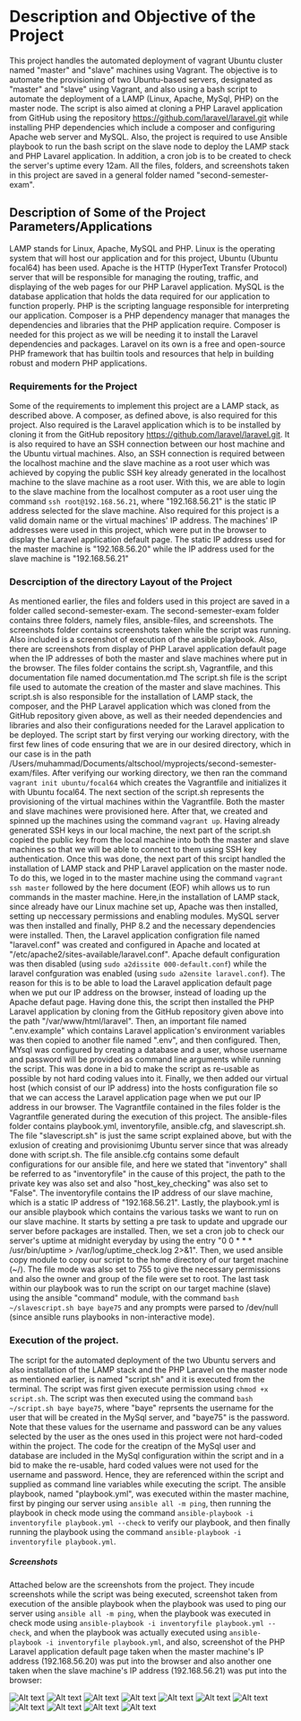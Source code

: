 # Description and Objective of the Project
This project handles the automated deployment of vagrant Ubuntu cluster named "master" and "slave" machines using Vagrant. The objective is to automate the provisioning of two Ubuntu-based servers, designated as "master" and "slave" using Vagrant, and also using a bash script to automate the deployment of a LAMP (Linux, Apache, MySql, PHP) on the master node. The script is also aimed at cloning a PHP Laravel application from GitHub using the repository https://github.com/laravel/laravel.git while installing PHP dependencies which include a composer and configuring Apache web server and MySQL. Also, the project is required to use Ansible playbook to run the bash script on the slave node to deploy the LAMP stack and PHP Lavarel application. In addition, a cron job is to be created to check the server's uptime every 12am. All the files, folders, and screenshots taken in this project are saved in a general folder named "second-semester-exam".

## Description of Some of the Project Parameters/Applications
LAMP stands for Linux, Apache, MySQL and PHP. Linux is the operating system that will host our application and for this project, Ubuntu (Ubuntu focal64) has been used. Apache is the HTTP (HyperText Transfer Protocol) server that will be responsible for managing the routing, traffic, and displaying of the web pages for our PHP Laravel application. MySQL is the database application that holds the data required for our application to function properly. PHP is the scripting language responsible for interpreting our application.
Composer is a PHP dependency manager that manages the dependencies and libraries that the PHP application require. Composer is needed for this project as we will be needing it to install the Laravel dependencies and packages.
Laravel on its own is a free and open-source PHP framework that has builtin tools and resources that help in building robust and modern PHP applications.


 ### Requirements for the Project
 Some of the requirements to implement this project are a LAMP stack, as described above. A composer, as defined above, is also required for this project. Also required is the Laravel application which is to be installed by cloning it from the GitHub repository https://github.com/laravel/laravel.git. It is also required to have an SSH connection between our host machine and the Ubuntu virtual machines. Also, an SSH connection is required between the localhost machine and the slave machine as a root user which was achieved by copying the public SSH key already generated in the localhost machine to the slave machine as a root user. With this, we are able to login to the slave machine from the localhost computer as a root user uing the command `ssh root@192.168.56.21`, where "192.168.56.21" is the static IP address selected for the slave machine. Also required for this project is a valid domain name or the virtual machines' IP address. The machines' IP addresses were used in this project, which were put in the browser to display the Laravel application default page. The static IP address used for the master machine is "192.168.56.20" while the IP address used for the slave machine is "192.168.56.21"

 ### Descrciption of the directory Layout of the Project
 As mentioned earlier, the files and folders used in this project are saved in a folder called second-semester-exam. The second-semester-exam folder contains three folders, namely files, ansible-files, and screenshots. The screenshots folder contains screenshots taken while the script was running. Also included is a screenshot of execution of the ansible playbook. Also, there are screenshots from display of PHP Laravel application default page when the IP addresses of both the master and slave machines where put in the browser. 
 The files folder contains the script.sh, Vagrantfile, and this documentation file named documentation.md
 The script.sh file is the script file used to automate the creation of the master and slave machines. This script.sh is also responsible for the installation of LAMP stack, the composer, and the PHP Laravel application which was cloned from the GitHub repository given above, as well as their needed dependencies and libraries and also their configurations needed for the Laravel application to be deployed. The script start by first verying our working directory, with the first few lines of code ensuring that we are in our desired directory, which in our case is in the  path /Users/muhammad/Documents/altschool/myprojects/second-semester-exam/files. After verifying our working directory, we then ran the command `vagrant init ubuntu/focal64` which creates the Vagrantfile and initializes it with Ubuntu focal64. The next section of the script.sh  represents the provisioning of the virtual machines within the Vagrantfile. Both the master and slave machines were provisioned here. After that, we created and spinned up the machines using the command `vagrant up`. Having already generated SSH keys in our local machine, the next part of the script.sh copied the public key from the local machine into both the master and slave machines so that we will be able to connect to them using SSH key authentication. Once this was done, the next part of this srcipt handled the installation of LAMP stack and PHP Laravel application on the master node. To do this, we loged in to the master machine using the command `vagrant ssh master` followed by the here document (EOF) whih allows us to run commands in the master machine. Here,in the installation of LAMP stack, since already have our Linux machine set up, Apache was then installed, setting up neccessary permissions and enabling modules. MySQL server was then installed and finally, PHP 8.2 and the necessary dependencies were installed. Then, the Laravel application configration file named "laravel.conf" was created and configured in Apache and located at "/etc/apache2/sites-available/laravel.conf". Apache default configuration was then disabled (using `sudo a2dissite 000-default.conf`) while the laravel confguration was enabled (using `sudo a2ensite laravel.conf`). The reason for this is to be able to load the Laravel application default page when we put our IP address on the browser, instead of loading up the Apache defaut page. Having done this, the script then installed the PHP Laravel application by cloning from the GitHub repository given above into the path "/var/www/html/laravel". Then, an important file named ".env.example" which contains Laravel application's environment variables was then copied to another file named ".env", and then configured. Then, MYsql was configured by creating a database and a user, whose username and password will be provided as command line arguments while running the script. This was done in a bid to make the script as re-usable as possible by not hard coding values into it. Finally, we then added our virtual host (which consist of our IP address) into the hosts configuration file so that we can access the Laravel application page when we put our IP address in our browser.
 The Vagrantfile contained in the files folder is the Vagrantfile generated during the execution of this project. 
 The ansible-files folder contains playbook.yml, inventoryfile, ansible.cfg, and slavescript.sh. The file "slavescript.sh" is just the same script explained above, but with the exlusion of creating and provisionimg Ubuntu server since that was already done with script.sh. The file ansible.cfg contains some default configurations for our ansible file, and here we stated that "inventory" shall be referred to as "inventoryfile" in the cause of this project, the path to the private key was also set and also "host_key_checking" was also set to "False". The inventoryfile contains the IP address of our slave machine, which is a static IP address of "192.168.56.21". Lastly, the playbook.yml is our ansible playbook which contains the various tasks we want to run on our slave machine. It starts by setting a pre task to update and upgrade our server before packages are installed. Then, we set a cron job to check our server's uptime at midnight everyday by using the entry "0 0 * * * /usr/bin/uptime > /var/log/uptime_check.log 2>&1". Then, we used ansible copy module to copy our script to the home directory of our target machine (~/). The file mode was also set to 755 to give the necessary permissions and also the owner and group of the file were set to root. The last task within our playbook was to run the script on our target machine (slave) using the ansible "command" module, with the command `bash ~/slavescript.sh baye baye75` and any prompts were parsed to /dev/null (since ansible runs playbooks in non-interactive mode).
 
### Execution of the project.
The script for the automated deployment of the two Ubuntu servers and also installation of the LAMP stack and the PHP Laravel on the master node as mentioned earlier, is named "script.sh" and it is executed from the terminal. The script was first given execute permission using `chmod +x script.sh`. The script was then executed using the command `bash ~/script.sh baye baye75`, where "baye" reprsents the username for the user that will be created in the MySql server, and "baye75" is the password. Note that these values for the username and password can be any values selected by the user as the ones used in this project were not hard-coded within the project. The code for the creatipn of the MySql user and database are included in the MySql configuration within the script and in a bid to make the re-usable, hard coded values were not used for the username and password. Hence, they are referenced within the script and supplied as command line variables while executing the script.
The ansible playbook, named "playbook.yml", was executed within the master machine, first by pinging our server using `ansible all -m ping`, then running the playbook in check mode using the command `ansible-playbook -i inventoryfile playbook.yml --check` to verify our playbook, and then finally running the playbook using the command `ansible-playbook -i inventoryfile playbook.yml`.

##### Screenshots
Attached below are the screenshots from the project. They incude screenshots while the script was being executed, screenshot taken from execution of the ansible playbook when the playbook was used to ping our server using `ansible all -m ping`, when the playbook was executed in check mode using `ansible-playbook -i inventoryfile playbook.yml --check`, and when the playbook was actually executed using `ansible-playbook -i inventoryfile playbook.yml`, and also, screenshot of the PHP Laravel application default page taken when the master machine's IP address (192.168.56.20) was put into the browser and also another one taken when the slave machine's IP address (192.168.56.21) was put into the browser:

![Alt text](../screenshots/Execution1.png)
![Alt text](../screenshots/Execution2.png)
![Alt text](../screenshots/Execution3.png)
![Alt text](../screenshots/Execution4.png)
![Alt text](../screenshots/Execution5.png)
![Alt text](../screenshots/Execution6.png)
![Alt text](../screenshots/Execution7.png)
![Alt text](../screenshots/LaravelPageWithMasterIPaddress.png)
![Alt text](../screenshots/LaravelPageWithSlaveIPaddress.png)
![Alt text](../screenshots/playbookping.png)
![Alt text](../screenshots/playbookcheckandrun.png)